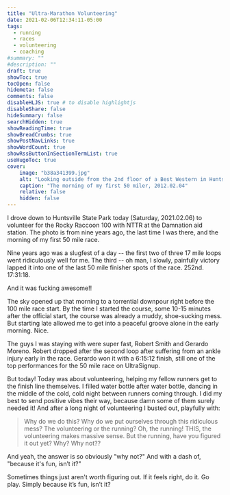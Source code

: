 ```yaml
---
title: "Ultra-Marathon Volunteering"
date: 2021-02-06T12:34:11-05:00
tags:
  - running
  - races
  - volunteering
  - coaching
#summary: ""
#description: ""
draft: true
showToc: true
tocOpen: false
hidemeta: false
comments: false
disableHLJS: true # to disable highlightjs
disableShare: false
hideSummary: false
searchHidden: true
showReadingTime: true
showBreadCrumbs: true
showPostNavLinks: true
showWordCount: true
showRssButtonInSectionTermList: true
useHugoToc: true
cover:
    image: "b38a341399.jpg"
    alt: "Looking outside from the 2nd floor of a Best Western in Huntsville, TX, rain coming down"
    caption: "The morning of my first 50 miler, 2012.02.04"
    relative: false
    hidden: false
---
```


I drove down to Huntsville State Park today (Saturday, 2021.02.06) to volunteer for the Rocky Raccoon 100 with NTTR at the Damnation aid station. The photo is from nine years ago, the last time I was there, and the morning of my first 50 mile race.

Nine years ago was a slugfest of a day -- the first two of three 17 mile loops went ridiculously well for me. The third -- oh man, I slowly, painfully victory lapped it into one of the last 50 mile finisher spots of the race. 252nd. 17:31:18.

And it was fucking awesome!!

The sky opened up that morning to a torrential downpour right before the 100 mile race start. By the time I started the course, some 10-15 minutes after the official start, the course was already a muddy, shoe-sucking mess. But starting late allowed me to get into a peaceful groove alone in the early morning. Nice.

The guys I was staying with were super fast, Robert Smith and Gerardo Moreno. Robert dropped after the second loop after suffering from an ankle injury early in the race. Gerardo won it with a 6:15:12 finish, still one of the top performances for the 50 mile race on UltraSignup.

But today! Today was about volunteering, helping my fellow runners get to the finish line themselves. I filled water bottle after water bottle, dancing in the middle of the cold, cold night between runners coming through. I did my best to send positive vibes their way, because damn some of them surely needed it! And after a long night of volunteering I busted out, playfully with:

> Why do we do this? Why do we put ourselves through this ridiculous mess?
> The volunteering or the running?
> Oh, the running! THIS, the volunteering makes massive sense. But the running, have you figured it out yet? Why?
> Why not??

And yeah, the answer is so obviously "why not?" And with a dash of, "because it's fun, isn’t it?"

Sometimes things just aren't worth figuring out. If it feels right, do it. Go play. Simply because it’s fun, isn’t it?
